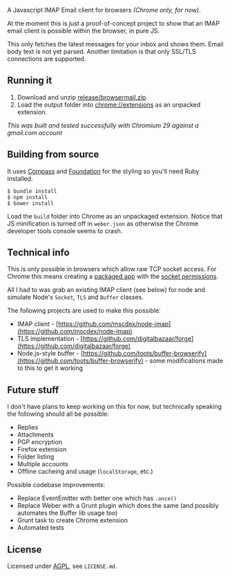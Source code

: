 A Javascript IMAP Email client for browsers _(Chrome only, for now)_.

At the moment this is just a proof-of-concept project to show that an IMAP email client is possible within the browser, in pure JS.

This only fetches the latest messages for your inbox and shows them. Email body text is not yet parsed. Another limitation is that only SSL/TLS connections are supported.


## Running it

1. Download and unzip [release/browsermail.zip](https://raw.github.com/hiddentao/browsermail/master/release/browsermail.zip).
2. Load the output folder into [chrome://extensions](chrome://extensions) as an unpacked extension.

_This was built and tested successfully with Chromium 29 against a gmail.com account_

## Building from source

It uses [Compass](http://compass-style.org/) and [Foundation](http://foundation.zurb.com/) for the styling so you'll need Ruby installed.

    $ bundle install
    $ npm install
    $ bower install

Load the `build` folder into Chrome as an unpackaged extension. Notice that JS minification is turned off in `weber.json`
as otherwise the Chrome developer tools console seems to crash.

## Technical info

This is only possible in browsers which allow raw TCP socket access. For Chrome this means creating a [packaged app](http://developer.chrome.com/apps/about_apps.html) with the [socket permissions](http://developer.chrome.com/apps/socket.html).

All I had to was grab an existing IMAP client (see below) for node and simulate Node's `Socket`, `TLS` and `Buffer` classes.

The following projects are used to make this possible:

* IMAP client - [https://github.com/mscdex/node-imap](https://github.com/mscdex/node-imap)
* TLS implementation - [https://github.com/digitalbazaar/forge](https://github.com/digitalbazaar/forge)
* Node.js-style buffer - [https://github.com/toots/buffer-browserify](https://github.com/toots/buffer-browserify) - some modifications made to this to get it working

## Future stuff

I don't have plans to keep working on this for now, but technically speaking the following should all be possible:

* Replies
* Attachments
* PGP encryption
* Firefox extension
* Folder listing
* Multiple accounts
* Offline cacheing and usage (`localStorage`, etc.)

Possible codebase improvements:

* Replace EventEmitter with better one which has `.once()`
* Replace Weber with a Grunt plugin which does the same (and possibly automates the Buffer lib usage too)
* Grunt task to create Chrome extension
* Automated tests


## License

Licensed under [AGPL](http://www.gnu.org/licenses/agpl-3.0.html), see `LICENSE.md`.




